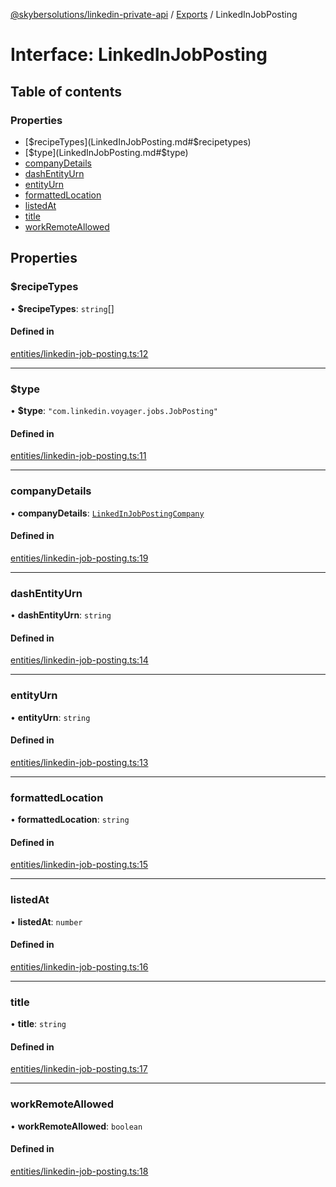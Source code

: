[@skybersolutions/linkedin-private-api](../README.md) / [Exports](../modules.md) / LinkedInJobPosting

# Interface: LinkedInJobPosting

## Table of contents

### Properties

- [$recipeTypes](LinkedInJobPosting.md#$recipetypes)
- [$type](LinkedInJobPosting.md#$type)
- [companyDetails](LinkedInJobPosting.md#companydetails)
- [dashEntityUrn](LinkedInJobPosting.md#dashentityurn)
- [entityUrn](LinkedInJobPosting.md#entityurn)
- [formattedLocation](LinkedInJobPosting.md#formattedlocation)
- [listedAt](LinkedInJobPosting.md#listedat)
- [title](LinkedInJobPosting.md#title)
- [workRemoteAllowed](LinkedInJobPosting.md#workremoteallowed)

## Properties

### $recipeTypes

• **$recipeTypes**: `string`[]

#### Defined in

[entities/linkedin-job-posting.ts:12](https://github.com/SkyberSolutions/linkedin-private-api/blob/c247a0c/src/entities/linkedin-job-posting.ts#L12)

___

### $type

• **$type**: ``"com.linkedin.voyager.jobs.JobPosting"``

#### Defined in

[entities/linkedin-job-posting.ts:11](https://github.com/SkyberSolutions/linkedin-private-api/blob/c247a0c/src/entities/linkedin-job-posting.ts#L11)

___

### companyDetails

• **companyDetails**: [`LinkedInJobPostingCompany`](LinkedInJobPostingCompany.md)

#### Defined in

[entities/linkedin-job-posting.ts:19](https://github.com/SkyberSolutions/linkedin-private-api/blob/c247a0c/src/entities/linkedin-job-posting.ts#L19)

___

### dashEntityUrn

• **dashEntityUrn**: `string`

#### Defined in

[entities/linkedin-job-posting.ts:14](https://github.com/SkyberSolutions/linkedin-private-api/blob/c247a0c/src/entities/linkedin-job-posting.ts#L14)

___

### entityUrn

• **entityUrn**: `string`

#### Defined in

[entities/linkedin-job-posting.ts:13](https://github.com/SkyberSolutions/linkedin-private-api/blob/c247a0c/src/entities/linkedin-job-posting.ts#L13)

___

### formattedLocation

• **formattedLocation**: `string`

#### Defined in

[entities/linkedin-job-posting.ts:15](https://github.com/SkyberSolutions/linkedin-private-api/blob/c247a0c/src/entities/linkedin-job-posting.ts#L15)

___

### listedAt

• **listedAt**: `number`

#### Defined in

[entities/linkedin-job-posting.ts:16](https://github.com/SkyberSolutions/linkedin-private-api/blob/c247a0c/src/entities/linkedin-job-posting.ts#L16)

___

### title

• **title**: `string`

#### Defined in

[entities/linkedin-job-posting.ts:17](https://github.com/SkyberSolutions/linkedin-private-api/blob/c247a0c/src/entities/linkedin-job-posting.ts#L17)

___

### workRemoteAllowed

• **workRemoteAllowed**: `boolean`

#### Defined in

[entities/linkedin-job-posting.ts:18](https://github.com/SkyberSolutions/linkedin-private-api/blob/c247a0c/src/entities/linkedin-job-posting.ts#L18)
